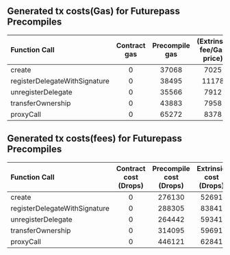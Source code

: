 ## Generated tx costs(Gas) for Futurepass Precompiles

| Function Call                 | Contract gas | Precompile gas | (Extrinsic fee/Gas price) |
|:------------------------------|:------------:|:--------------:|:-------------------------:|
| create                        |      0       |     37068      |           7025            |
| registerDelegateWithSignature |      0       |     38495      |           11178           |
| unregisterDelegate            |      0       |     35566      |           7912            |
| transferOwnership             |      0       |     43883      |           7958            |
| proxyCall                     |      0       |     65272      |           8378            |


## Generated tx costs(fees) for Futurepass Precompiles

| Function Call                 | Contract cost (Drops) | Precompile cost (Drops) | Extrinsic cost (Drops) |
|:------------------------------|:---------------------:|:-----------------------:|:----------------------:|
| create                        |           0           |         276130          |         52691          |
| registerDelegateWithSignature |           0           |         288305          |         83841          |
| unregisterDelegate            |           0           |         264442          |         59341          |
| transferOwnership             |           0           |         314095          |         59691          |
| proxyCall                     |           0           |         446121          |         62841          |
